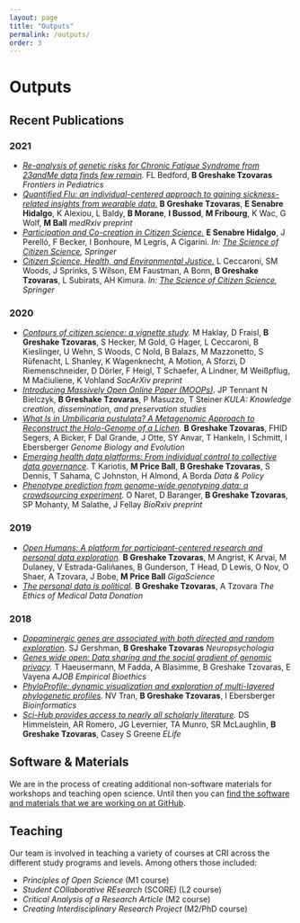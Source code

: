 ```yaml
---
layout: page
title: "Outputs"
permalink: /outputs/
order: 3
---
```


# Outputs

## Recent Publications

### 2021
- *[Re-analysis of genetic risks for Chronic Fatigue Syndrome from 23andMe data finds few remain](https://www.frontiersin.org/articles/10.3389/fped.2021.590040/full).* FL Bedford, **B Greshake Tzovaras** *Frontiers in Pediatrics*
- *[Quantified Flu: an individual-centered approach to gaining sickness-related insights from wearable data.](https://medrxiv.org/cgi/content/short/2021.03.10.21252242v1)* **B Greshake Tzovaras**, **E Senabre Hidalgo**, K Alexiou, L Baldy, **B Morane**, **I Bussod**, **M Fribourg**, K Wac, G Wolf, **M Ball** *medRxiv preprint*
- *[Participation and Co-creation in Citizen Science.](https://link.springer.com/chapter/10.1007/978-3-030-58278-4_11)* **E Senabre Hidalgo**, J Perelló, F Becker, I Bonhoure, M Legris, A Cigarini. *In: [The Science of Citizen Science](https://link.springer.com/book/10.1007/978-3-030-58278-4), Springer*
- *[Citizen Science, Health, and Environmental Justice.](https://link.springer.com/chapter/10.1007/978-3-030-58278-4_12)* L Ceccaroni, SM Woods, J Sprinks, S Wilson, EM Faustman, A Bonn, **B Greshake Tzovaras**, L Subirats, AH Kimura. *In: [The Science of Citizen Science](https://link.springer.com/book/10.1007/978-3-030-58278-4), Springer*

### 2020
- *[Contours of citizen science: a vignette study](https://osf.io/preprints/socarxiv/6u2ky/).* M Haklay, D Fraisl, **B Greshake Tzovaras**, S Hecker, M Gold, G Hager, L Ceccaroni, B Kieslinger, U Wehn, S Woods, C Nold, B Balazs, M Mazzonetto, S Rüfenacht, L Shanley, K Wagenknecht, A Motion, A Sforzi, D Riemenschneider, D Dörler, F Heigl, T Schaefer, A Lindner, M Weißpflug, M Mačiuliene, K Vohland *SocArXiv preprint*
- *[Introducing Massively Open Online Paper (MOOPs)](https://kula.uvic.ca/articles/10.5334/kula.63/).* JP Tennant N Bielczyk, **B Greshake Tzovaras**, P Masuzzo, T Steiner *KULA: Knowledge creation, dissemination, and preservation studies*
- *[What Is in Umbilicaria pustulata? A Metagenomic Approach to Reconstruct the Holo-Genome of a Lichen](https://academic.oup.com/gbe/article/12/4/309/5803651).* **B Greshake Tzovaras**, FHID Segers, A Bicker, F Dal Grande, J Otte, SY Anvar, T Hankeln, I Schmitt, I Ebersberger *Genome Biology and Evolution*
- *[Emerging health data platforms: From individual control to collective data governance](https://www.cambridge.org/core/journals/data-and-policy/article/emerging-health-data-platforms-from-individual-control-to-collective-data-governance/C2FABA49744B674D157DC5E09E15DDCD).* T Kariotis, **M Price Ball**, **B Greshake Tzovaras**, S Dennis, T Sahama, C Johnston, H Almond, A Borda *Data & Policy*
- *[Phenotype prediction from genome-wide genotyping data: a crowdsourcing experiment](https://www.biorxiv.org/content/10.1101/2020.08.25.265900v1.abstract).* O Naret, D Baranger, **B Greshake Tzovaras**, SP Mohanty, M Salathe, J Fellay *BioRxiv preprint*

### 2019
- *[Open Humans: A platform for participant-centered research and personal data exploration](https://academic.oup.com/gigascience/article/8/6/giz076/5523201).* **B Greshake Tzovaras**, M Angrist, K Arvai, M Dulaney, V Estrada-Galiñanes, B Gunderson, T Head, D Lewis, O Nov, O Shaer, A Tzovara, J Bobe, **M Price Ball** *GigaScience*
- *[The personal data is political](https://library.oapen.org/bitstream/handle/20.500.12657/23112/1007044.pdf?sequence=1#page=138).* **B Greshake Tzovaras**, A Tzovara *The Ethics of Medical Data Donation*

### 2018
- *[Dopaminergic genes are associated with both directed and random exploration](https://www.sciencedirect.com/science/article/abs/pii/S0028393218304202).* SJ Gershman, **B Greshake Tzovaras** *Neuropsychologia*
- *[Genes wide open: Data sharing and the social gradient of genomic privacy](https://www.tandfonline.com/doi/full/10.1080/23294515.2018.1550123).* T Haeusermann, M Fadda, A Blasimme, B Greshake Tzovaras, E Vayena *AJOB Empirical Bioethics*
- *[PhyloProfile: dynamic visualization and exploration of multi-layered phylogenetic profiles](https://academic.oup.com/bioinformatics/article-abstract/34/17/3041/4962496).* NV Tran, **B Greshake Tzovaras**, I Ebersberger *Bioinformatics*
- *[Sci-Hub provides access to nearly all scholarly literature](https://elifesciences.org/articles/32822).* DS Himmelstein, AR Romero, JG Levernier, TA Munro, SR McLaughlin, **B Greshake Tzovaras**, Casey S Greene *ELife*

## Software & Materials
We are in the process of creating additional non-software materials for workshops and teaching open science. Until then you can [find the software and materials that we are working on at GitHub](https://github.com/PeerProducedResearch/).

## Teaching
Our team is involved in teaching a variety of courses at CRI across the different study programs and levels. Among others those included:

- _Principles of Open Science_  (M1 course)
- _Student COllaborative REsearch_ (SCORE) (L2 course)
- _Critical Analysis of a Research Article_ (M2 course)
- _Creating Interdisciplinary Research Project_ (M2/PhD course)
